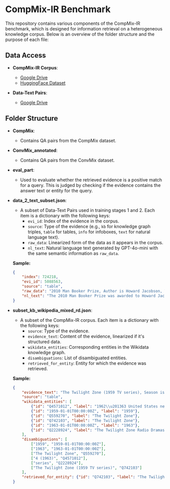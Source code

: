 # CompMix-IR Benchmark

This repository contains various components of the CompMix-IR benchmark, which is designed for information retrieval on a heterogeneous knowledge corpus. Below is an overview of the folder structure and the purpose of each file:


## Data Access

- **CompMix-IR Corpus**:
  - [Google Drive](https://drive.google.com/file/d/1sDmPieBkAnO9Rb7oDDXAgRDd5SRo_rPP/view?usp=sharing)
  - [HuggingFace Dataset](https://huggingface.co/datasets/ZhishanQ/CompMix-IR)

- **Data-Text Pairs**:
  - [Google Drive](https://drive.google.com/file/d/1AOyY0T_FQo7Br6o7KfkNSnoW9L9dZYXb/view?usp=sharing)

 
## Folder Structure

- **CompMix**: 
  - Contains QA pairs from the CompMix dataset.

- **ConvMix_annotated**: 
  - Contains QA pairs from the ConvMix dataset.

- **eval_part**: 
  - Used to evaluate whether the retrieved evidence is a positive match for a query. This is judged by checking if the evidence contains the answer text or entity for the query.

- **data_2_text_subset.json**: 
  - A subset of Data-Text Pairs used in training stages 1 and 2. Each item is a dictionary with the following keys:
    - `evi_id`: Index of the evidence in the corpus.
    - `source`: Type of the evidence (e.g., `kb` for knowledge graph triples, `table` for tables, `info` for infoboxes, `text` for natural language text).
    - `raw_data`: Linearized form of the data as it appears in the corpus.
    - `nl_text`: Natural language text generated by GPT-4o-mini with the same semantic information as `raw_data`.

  **Sample:**

  ```json
  {
      "index": 724218,
      "evi_id": 5088563,
      "source": "table",
      "raw_data": "2010 Man Booker Prize, Author is Howard Jacobson, Title is The Finkler Question, Genre(s) is Novel, Country is UK, Publisher is Bloomsbury",
      "nl_text": "The 2010 Man Booker Prize was awarded to Howard Jacobson for his novel \"The Finkler Question,\" which was published by Bloomsbury in the UK."
  }
  ```

- **subset_kb_wikipedia_mixed_rd.json**: 
  - A subset of the CompMix-IR corpus. Each item is a dictionary with the following keys:
    - `source`: Type of the evidence.
    - `evidence_text`: Content of the evidence, linearized if it's structured data.
    - `wikidata_entities`: Corresponding entities in the Wikidata knowledge graph.
    - `disambiguations`: List of disambiguated entities.
    - `retrieved_for_entity`: Entity for which the evidence was retrieved.

  **Sample:**

  ```json
  {
      "evidence_text": "The Twilight Zone (1959 TV series), Season is 4 (1963), Time slot is Thursday at 9:00-10:00 pm E.T.",
      "source": "table",
      "wikidata_entities": [
          {"id": "Q4571012", "label": "1962\\u201363 United States network television schedule"},
          {"id": "1959-01-01T00:00:00Z", "label": "1959"},
          {"id": "Q559270", "label": "The Twilight Zone"},
          {"id": "Q742103", "label": "The Twilight Zone"},
          {"id": "1963-01-01T00:00:00Z", "label": "1963"},
          {"id": "Q2228924", "label": "The Twilight Zone Radio Dramas"}
      ],
      "disambiguations": [
          ["1959", "1959-01-01T00:00:00Z"],
          ["1963", "1963-01-01T00:00:00Z"],
          ["The Twilight Zone", "Q559270"],
          ["4 (1963)", "Q4571012"],
          ["series", "Q2228924"],
          ["The Twilight Zone (1959 TV series)", "Q742103"]
      ],
      "retrieved_for_entity": {"id": "Q742103", "label": "The Twilight Zone"}
  }
  ```
